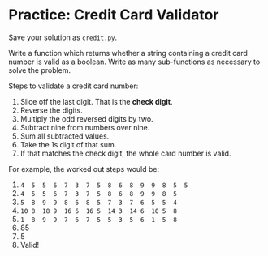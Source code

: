 # Practice: Credit Card Validator
Save your solution as `credit.py`.

Write a function which returns whether a string containing a credit card number is valid as a boolean.
Write as many sub-functions as necessary to solve the problem.

Steps to validate a credit card number:

1. Slice off the last digit.
That is the **check digit**.
1. Reverse the digits.
1. Multiply the odd reversed digits by two.
1. Subtract nine from numbers over nine.
1. Sum all subtracted values.
1. Take the 1s digit of that sum.
1. If that matches the check digit, the whole card number is valid.

For example, the worked out steps would be:

1. `4  5  5  6  7  3  7  5  8  6  8  9  9  8  5  5`
1. `4  5  5  6  7  3  7  5  8  6  8  9  9  8  5`
1. `5  8  9  9  8  6  8  5  7  3  7  6  5  5  4`
1. `10 8  18 9  16 6  16 5  14 3  14 6  10 5  8`
1. `1  8  9  9  7  6  7  5  5  3  5  6  1  5  8`
1. 85
1. 5
1. Valid!
